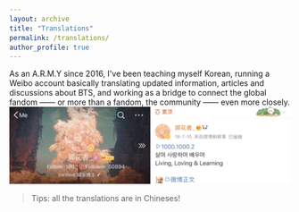 ```yaml
---
layout: archive
title: "Translations"
permalink: /translations/
author_profile: true
---
```


As an A.R.M.Y since 2016, I've been teaching myself Korean, running a Weibo account basically translating updated information, articles and discussions about BTS, and working as a bridge to connect the global fandom —— or more than a fandom, the community —— even more closely.
![Account](/images/Account.JPG)

> Tips: all the translations are in Chineses! 



